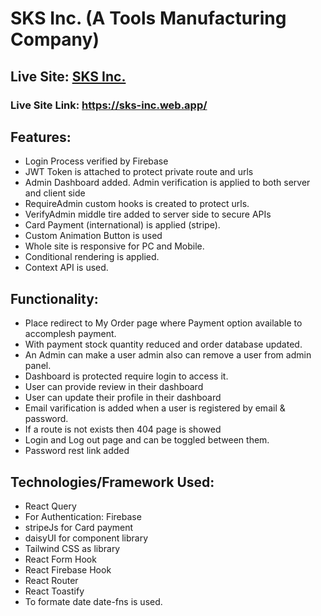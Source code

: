 # SKS Inc. (A Tools Manufacturing Company)

## Live Site:  [SKS Inc.](https://sks-inc.web.app/)
### Live Site Link:  https://sks-inc.web.app/

## Features:
<ul>
<li>Login Process verified by Firebase</li>
<li>JWT Token is attached to protect private route and urls</li>
<li>Admin Dashboard added. Admin verification is applied to both server and client side</li>
<li>RequireAdmin custom hooks is created to protect urls.</li>
<li>VerifyAdmin middle tire added to server side to secure APIs</li>
<li>Card Payment (international) is applied (stripe). </li>
<li>Custom Animation Button is used </li>
<li>Whole site is responsive for PC and Mobile.</li>
<li>Conditional rendering is applied.</li>
<li>Context API is used.</li>
</ul>

## Functionality:
<ul>
<li>Place redirect to My Order page where Payment option available to accomplesh payment.</li>
<li>With payment stock quantity reduced and order database updated. </li>
<li>An Admin can make a user admin also can remove a user from admin panel.</li>
<li>Dashboard is protected require login to access it.</li>
<li>User can provide review in their dashboard</li>
<li>User can update their profile in their dashboard</li>
<li>Email varification is added when a user is registered by email & password. </li>
<li>If a route is not exists then 404 page is showed</li>
<li> Login and Log out page and can be toggled between them.</li>
<li> Password rest link added</li>

</ul>

## Technologies/Framework Used:
<ul>
<li>React Query</li>
<li>For Authentication: Firebase</li>
<li>stripeJs for Card payment</li>
<li>daisyUI for component library</li>
<li>Tailwind CSS as library</li>
<li>React Form Hook</li>
<li>React Firebase Hook</li>
<li>React Router</li>
<li>React Toastify</li>
<li>To formate date date-fns is used.</li>
</ul>